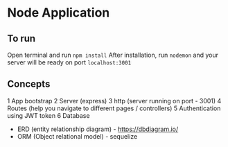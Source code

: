 # Node Application

## To run
Open terminal and run `npm install`
After installation, run `nodemon` and your server will be ready on port `localhost:3001`

## Concepts
1 App bootstrap
2 Server (express)
3 http (server running on port - 3001)
4 Routes (help you navigate to different pages / controllers)
5 Authentication using JWT token
6 Database
  - ERD (entity relationship diagram) - https://dbdiagram.io/
  - ORM (Object relational model) - sequelize
